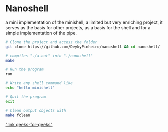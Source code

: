 # Nanoshell

a mini implementation of the minishell, a limited but very enriching project, it serves as the basis for other projects, as a basis for the shell and for a simple implementation of the pipe.

```bash
# Clone the project and access the folder
git clone https://github.com/DeykyPinheiro/nanoshell && cd nanoshell/

# compiles "./a.out" into "./nanoshell"
make

# Run the program
run

# Write any shell command like
echo "hello minishell"

# Quit the program
exit

# Clean output objects with
make fclean
```

["link geeks-for-geeks"](https://www.geeksforgeeks.org/introduction-linux-shell-shell-scripting/)

